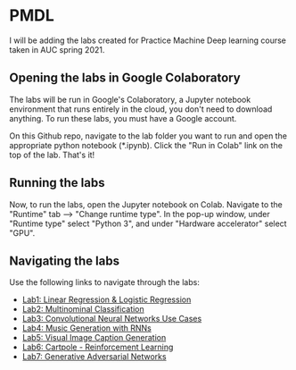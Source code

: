 # PMDL
I will be adding the labs created for Practice Machine Deep learning course taken in AUC spring 2021.

## Opening the labs in Google Colaboratory

The labs will be run in Google's Colaboratory, a Jupyter notebook environment that runs entirely in the cloud, you don't need to download anything. To run these labs, you must have a Google account.

On this Github repo, navigate to the lab folder you want to run and open the appropriate python notebook (*.ipynb). Click the "Run in Colab" link on the top of the lab. That's it!

## Running the labs

Now, to run the labs, open the Jupyter notebook on Colab. Navigate to the "Runtime" tab --> "Change runtime type". In the pop-up window, under "Runtime type" select "Python 3", and under "Hardware accelerator" select "GPU".

## Navigating the labs

Use the following links to navigate through the labs:

* [Lab1: Linear Regression & Logistic Regression](https://github.com/dareenhussein/PMDL/blob/64489cddc65927ad5458d100c292eb396d3a5e4a/Labs/Lab1)
* [Lab2: Multinominal Classification](https://github.com/dareenhussein/PMDL/blob/1993d847bfb72ed51aa29fcfbb3fbacec233a3d1/Labs/Lab2)
* [Lab3: Convolutional Neural Networks Use Cases](https://github.com/dareenhussein/PMDL/blob/1993d847bfb72ed51aa29fcfbb3fbacec233a3d1/Labs/Lab3)
* [Lab4: Music Generation with RNNs](https://github.com/dareenhussein/PMDL/blob/1993d847bfb72ed51aa29fcfbb3fbacec233a3d1/Labs/Lab4)
* [Lab5: Visual Image Caption Generation](labs/lab5/README.md)
* [Lab6: Cartpole - Reinforcement Learning](labs/lab6/README.md)
* [Lab7: Generative Adversarial Networks](labs/lab7/README.md)
